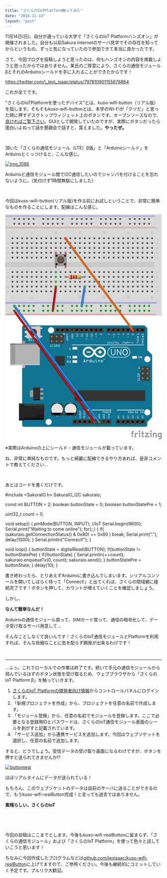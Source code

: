 ```yaml
---
title: "さくらのIoTPlatform触ってみた"
date: "2016-11-14"
layout: "post"
---
```


11月14日(日)、自分が通っている大学で「さくらのIoT Platformハンズオン」が開催されました。自分も以前Sakura Internetのサーバ見学でその存在を知ってからというもの、ずっと気になっていたので参加できて本当に良かったです。

さて、今回ブログを投稿しようと思ったのは、何もハンズオンの内容を掲載しようと思ったからではありません。某氏のご厚意により、さくらの通信モジュールβとそれのArduinoシールドを手に入れることができたからです！

https://twitter.com/\_leo\_isaac/status/797810901155876864

これが全てです。

"さくらのIoTPlatformを使ったデバイス"とは、kuso-wifi-button（リアル版）を指します。そもそもkuso-wifi-buttonとは、本学のWi-Fiが「クソだ」と思った時に押すデスクトップウィジェット上のボタンです。オープンソースなので、[良ければご覧下さい](https://github.com/uehara1414/kuso-wifi-button)。GUIとして開発していたのですが、実際にボタンだったら面白いよねって話を懇親会で話すと、貰えました。**やったぜ。**

 

頂いた「さくらの通信モジュール（LTE）β版」と「Arduinoシールド」をArduinoとくっつけると、こんな感じ。

[![img_1086](/assets/img/IMG_1086-1.png)](http://test.blog.i544c.me/wp-content/uploads/2016/11/IMG_1086-1.png)

Arduinoと通信モジュール間でI2C通信したいのでジャンパを付けることを忘れないように。（気付けず1時間無駄にしました）

 

今回はkuso-wifi-button(リアル版)を作る前にお試しということで、非常に簡単なものを作ることにします。配線はこんな感じ。

[![wiring](/assets/img/wiring-1.png)](http://test.blog.i544c.me/wp-content/uploads/2016/11/wiring-1.png)

※実際はArduinoの上にシールド・通信モジュールが載っています。

ね、非常に単純なものです。もっと綺麗に配線できるやり方あれば、是非コメントで教えてください...

 

あとはコードを書くだけです。

#include <SakuraIO.h>
SakuraIO\_I2C sakuraio;

const int BUTTON = 2;
boolean buttonState = 0;
boolean buttonStatePre = 1;

uint32\_t count = 0;

void setup() {
  pinMode(BUTTON, INPUT);
  //IoT
  Serial.begin(9600);
  Serial.print("Waiting to come online");
  for(;;) {
    if( (sakuraio.getConnectionStatus() & 0x80) == 0x80 ) break;
    Serial.print(".");
    delay(1000);
  }
  Serial.println("Connect!");
}

void loop() {
  buttonState = digitalRead(BUTTON);
  if(buttonState != buttonStatePre) {
    if(!buttonState) {
      Serial.println(++count);
      sakuraio.enqueueTx(0, count);
      sakuraio.send();
    }
    buttonStatePre = buttonState;
  }
  delay(10);
}

書き終わったら、とりあえずArduinoに書き込んでしまいます。シリアルコンソールを開いてしばらく待って「Connect!」と出てくれば、さくらの閉域網に接続完了です！ボタンを押して、カウントが増えていくことを確認しましょう。

しかし、

**なんて簡単なんだ！**

Arduinoの通信モジュール買って、SIMカード買って、通信の暗号化して、データ受け取るサーバ用意して...

そんなことしなくて良いんです！さくらのIoT通信モジュールとPlatformを利用すれば、そんな些細なことに気を配らず開発が出来るわけです！

 

* * *

...ふぅ。これでローカルでの作業は終了です。続いて手元の通信モジュールから飛んでいるはずのボタン状態を受け取るため、ウェブブラウザから「さくらのIoT Platform β」を触っていきます。

1. [さくらのIoT Platformの開発者向け情報](https://iot.sakura.ad.jp/developer/)からコントロールパネルにログインします。
2. 「新規プロジェクトを作成」から、プロジェクトを任意の名前で作成します。
3. 「モジュール登録」から、任意の名前でモジュールを登録します。ここで必要となる登録用IDとパスワードは、さくらのIoT通信モジュール表面のシールを剥がすと記載されています。
4. 「サービス追加」から連携サービスを追加します。今回はウェブソケットを選択し、任意の名前で追加します。

すると、どうでしょう。受信データの受け取り画面になるわけですが、ボタンを押すと送られてきませんか!?

[![buttontest](/assets/img/buttonTest-1.gif)](http://test.blog.i544c.me/wp-content/uploads/2016/11/buttonTest-1.gif)

ほぼリアルタイムにデータが送られている！

もちろん、このウェブソケットのデータは自前のサーバに送ることができるので、もうkuso-wifi-realButton完成！と言っても過言ではありません。

**素晴らしい、さくらのIoT**

 

 

今回の投稿はここまでとします。今後もkuso-wifi-realButtonに留まらず、「さくらの通信モジュール」および「さくらのIoT Platform」を使って色々と試していこうと思います！

ちなみに今回作成したプログラムなどは[github.com/leoisaac/kuso-wifi-realButton](https://github.com/leoisaac/kuso-wifi-realButton)に上げてますので、ご参照ください。今後も継続的にコミットしていく予定です。プルリク大歓迎。

